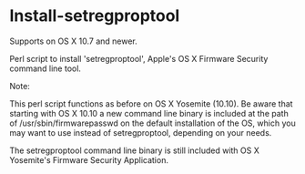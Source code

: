 Install-setregproptool
======================

Supports on OS X 10.7 and newer.

Perl script to install 'setregproptool', Apple's OS X Firmware Security command line tool.

Note:

This perl script functions as before on OS X Yosemite (10.10). Be aware that starting with OS X 10.10 a new command line binary is included at the path of /usr/sbin/firmwarepasswd on the default installation of the OS, which you may want to use instead of setregproptool, depending on your needs.

The setregproptool command line binary is still included with OS X Yosemite's Firmware Security Application.
